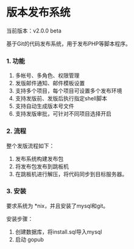 # 版本发布系统

当前版本：v2.0.0 beta

基于Git的代码发布系统，用于发布PHP等脚本程序。

### 1. 功能

1. 多帐号、多角色、权限管理
2. 发版邮件通知、邮件模板设置
3. 支持多个项目，每个项目可设置多个发布环境
4. 支持发版前、发版后执行指定shell脚本
5. 支持自动生成版本号文件
6. 支持发版审批，可针对不同项目选择开启

### 2. 流程

整个发版流程如下：

1. 发布系统构建发布包
2. 将发布包发布到跳板机
3. 在跳板机进行解压，将代码同步到目标服务器。

### 3. 安装

要求系统为 *nix，并且安装了mysql和git。

安装步骤：

1. 创建数据库，将install.sql导入mysql
2. 启动 gopub
